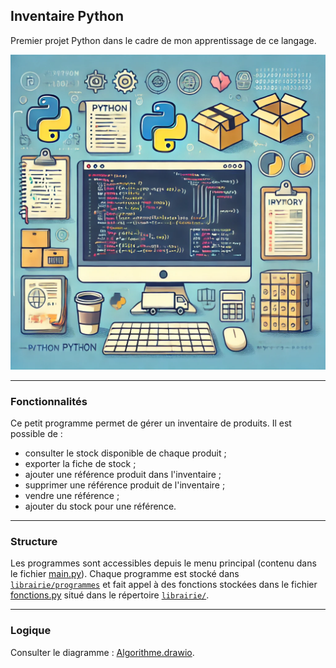 ## Inventaire Python

Premier projet Python dans le cadre de mon apprentissage de ce langage.

![Illustration - Dall-E.webp](Illustration%20-%20Dall-E.webp)

---

### Fonctionnalités
Ce petit programme permet de gérer un inventaire de produits. Il est possible de :
- consulter le stock disponible de chaque produit ;
- exporter la fiche de stock ;
- ajouter une référence produit dans l'inventaire ;
- supprimer une référence produit de l'inventaire ;
- vendre une référence ;
- ajouter du stock pour une référence.

---

### Structure

Les programmes sont accessibles depuis le menu principal (contenu dans le fichier [main.py](main.py)).
Chaque programme est stocké dans [`librairie/programmes`](librairie/programmes) et fait appel à des fonctions
stockées dans le fichier [fonctions.py](librairie/fonctions.py) situé dans le répertoire [`librairie/`](librairie).

---

### Logique

Consulter le diagramme : [Algorithme.drawio](Algorithme.drawio).

